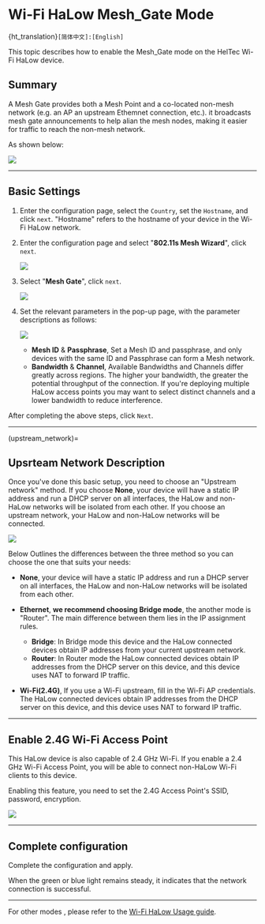 # Wi-Fi HaLow Mesh_Gate Mode

{ht_translation}`[简体中文]:[English]`

This topic describes how to enable the Mesh_Gate mode on the HelTec Wi-Fi HaLow device.

## Summary
A Mesh Gate provides both a Mesh Point and a co-located non-mesh network (e.g. an AP an upstream Ethemnet connection, etc.). it broadcasts mesh gate announcements to help alian the mesh nodes, making it easier for traffic to reach the non-mesh network.

As shown below:

![](img/mesh_gate/01.png)

------------------------------------

## Basic Settings
1. Enter the configuration page, select the `Country`, set the `Hostname`, and click `next`. "Hostname" refers to the hostname of your device in the Wi-Fi HaLow network.

2. Enter the configuration page and select "**802.11s Mesh Wizard**", click `next`.

   ![](img/mesh_gate/02.png)

3. Select "**Mesh Gate**", click `next`.

   ![](img/mesh_gate/03.png)

4. Set the relevant parameters in the pop-up page, with the parameter descriptions as follows:

   ![](img/mesh_gate/04.png)

   - **Mesh ID** & **Passphrase**, Set a Mesh ID and passphrase, and only devices with the same ID and Passphrase can form a Mesh network.
   - **Bandwidth** & **Channel**, Available Bandwidths and Channels differ greatly across regions. The higher your bandwidth, the greater the potential throughput of the connection. If you're deploying multiple HaLow access points you may want to select distinct channels and a lower bandwidth to reduce interference.

After completing the above steps, click `Next`.

---------------------------

(upstream_network)=
## Upsrteam Network Description
Once you've done this basic setup, you need to choose an "Upstream network" method.
If you choose **None**, your device will have a static IP address and run a DHCP server on all interfaces, the HaLow and non-HaLow networks will be isolated from each other. If you choose an upstream network, your HaLow and non-HaLow networks will be connected.

![](img/ap/07.png)

Below Outlines the differences between the three method so you can choose the one that suits your needs:

- **None**, your device will have a static IP address and run a DHCP server on all interfaces, the HaLow and non-HaLow networks will be isolated from each other.

- **Ethernet**, **we recommend choosing Bridge mode**, the another mode is "Router". The main difference between them lies in the IP assignment rules.

   - **Bridge**: In Bridge mode this device and the HaLow connected devices obtain IP addresses from your current upstream network.
   - **Router**: In Router mode the HaLow connected devices obtain IP addresses from the DHCP server on this device, and this device uses NAT to forward IP traffic.

- **Wi-Fi(2.4G)**, If you use a Wi-Fi upstream, fill in the Wi-Fi AP credentials. The HaLow connected devices obtain IP addresses from the DHCP server on this device, and this device uses NAT to forward IP traffic.

---------------------------

## Enable 2.4G Wi-Fi Access Point
This HaLow device is also capable of 2.4 GHz Wi-Fi. If you enable a 2.4 GHz Wi-Fi Access Point, you will be able to connect non-HaLow Wi-Fi clients to this device.

Enabling this feature, you need to set the 2.4G Access Point's SSID, password, encryption.

![](img/ap/10.png)

------------------------------------------------------
## Complete configuration
Complete the configuration and apply.

When the green or blue light remains steady, it indicates that the network connection is successful.

------------------------------------

For other modes , please refer to the [Wi-Fi HaLow Usage guide](https://docs.heltec.org/en/wifi_halow/halow_guide/index.html).

